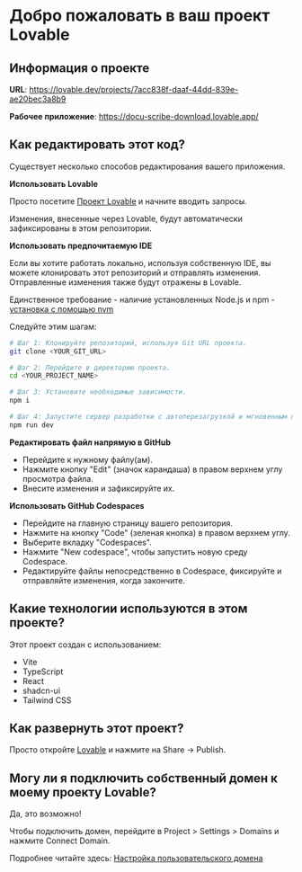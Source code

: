 
# Добро пожаловать в ваш проект Lovable

## Информация о проекте

**URL**: https://lovable.dev/projects/7acc838f-daaf-44dd-839e-ae20bec3a8b9

**Рабочее приложение**: https://docu-scribe-download.lovable.app/

## Как редактировать этот код?

Существует несколько способов редактирования вашего приложения.

**Использовать Lovable**

Просто посетите [Проект Lovable](https://lovable.dev/projects/7acc838f-daaf-44dd-839e-ae20bec3a8b9) и начните вводить запросы.

Изменения, внесенные через Lovable, будут автоматически зафиксированы в этом репозитории.

**Использовать предпочитаемую IDE**

Если вы хотите работать локально, используя собственную IDE, вы можете клонировать этот репозиторий и отправлять изменения. Отправленные изменения также будут отражены в Lovable.

Единственное требование - наличие установленных Node.js и npm - [установка с помощью nvm](https://github.com/nvm-sh/nvm#installing-and-updating)

Следуйте этим шагам:

```sh
# Шаг 1: Клонируйте репозиторий, используя Git URL проекта.
git clone <YOUR_GIT_URL>

# Шаг 2: Перейдите в директорию проекта.
cd <YOUR_PROJECT_NAME>

# Шаг 3: Установите необходимые зависимости.
npm i

# Шаг 4: Запустите сервер разработки с автоперезагрузкой и мгновенным предпросмотром.
npm run dev
```

**Редактировать файл напрямую в GitHub**

- Перейдите к нужному файлу(ам).
- Нажмите кнопку "Edit" (значок карандаша) в правом верхнем углу просмотра файла.
- Внесите изменения и зафиксируйте их.

**Использовать GitHub Codespaces**

- Перейдите на главную страницу вашего репозитория.
- Нажмите на кнопку "Code" (зеленая кнопка) в правом верхнем углу.
- Выберите вкладку "Codespaces".
- Нажмите "New codespace", чтобы запустить новую среду Codespace.
- Редактируйте файлы непосредственно в Codespace, фиксируйте и отправляйте изменения, когда закончите.

## Какие технологии используются в этом проекте?

Этот проект создан с использованием:

- Vite
- TypeScript
- React
- shadcn-ui
- Tailwind CSS

## Как развернуть этот проект?

Просто откройте [Lovable](https://lovable.dev/projects/7acc838f-daaf-44dd-839e-ae20bec3a8b9) и нажмите на Share -> Publish.

## Могу ли я подключить собственный домен к моему проекту Lovable?

Да, это возможно!

Чтобы подключить домен, перейдите в Project > Settings > Domains и нажмите Connect Domain.

Подробнее читайте здесь: [Настройка пользовательского домена](https://docs.lovable.dev/tips-tricks/custom-domain#step-by-step-guide)
